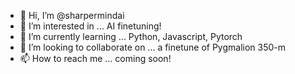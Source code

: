 - 👋 Hi, I’m @sharpermindai
- 👀 I’m interested in ... AI finetuning!
- 🌱 I’m currently learning ... Python, Javascript, Pytorch
- 💞️ I’m looking to collaborate on ... a finetune of Pygmalion 350-m
- 📫 How to reach me ... coming soon!

<!---
sharpermindai/sharpermindai is a ✨ special ✨ repository because its `README.md` (this file) appears on your GitHub profile.
You can click the Preview link to take a look at your changes.
--->
